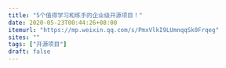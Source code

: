 ```yaml
---
title: "5个值得学习和练手的企业级开源项目！"
date: 2020-05-23T00:44:26+08:00
itemurl: "https://mp.weixin.qq.com/s/PmxVlkI9LUmnqqSk0Frqeg"
sites: ""
tags: ["开源项目"]
draft: false
---
```


